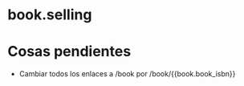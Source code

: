 book.selling
============

# Cosas pendientes

* Cambiar todos los enlaces a /book por /book/{{book.book_isbn}}